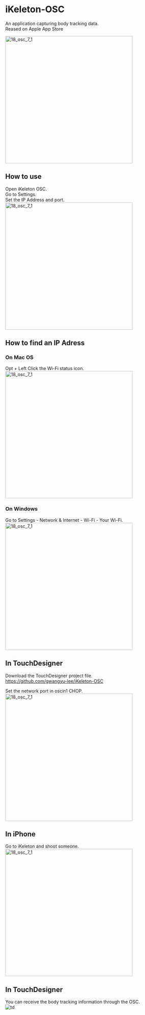 # iKeleton-OSC
An application capturing body tracking data.    
Reased on Apple App Store

<img width="400" alt="18_osc_7_1" src="https://user-images.githubusercontent.com/79373845/235264697-a922dc82-cc57-400a-9458-11e1d319cc41.PNG">

## How to use    
Open iKeleton OSC.    
Go to Settings.    
Set the IP Address and port.    
<img width="400" alt="18_osc_7_1" src="https://user-images.githubusercontent.com/79373845/233688867-f1f9c87a-f778-42c2-a85a-a2ceb8d4fa8c.PNG">

## How to find an IP Adress    
### On Mac OS    
Opt + Left Click the Wi-Fi status icon.    
<img width="400" alt="18_osc_7_1" src="https://user-images.githubusercontent.com/79373845/233689027-588c6a88-bda2-42af-9b21-21c81897f189.png">

### On Windows    
Go to Settings - Network & Internet - Wi-Fi - Your Wi-Fi.    
<img width="400" alt="18_osc_7_1" src="https://user-images.githubusercontent.com/79373845/233689314-df5288c2-8130-4ba0-b66b-635e0638d6ff.png">

## In TouchDesigner   
Download the TouchDesigner project file.    
https://github.com/gwangyu-lee/iKeleton-OSC

Set the network port in oscin1 CHOP.    
<img width="400" alt="18_osc_7_1" src="https://user-images.githubusercontent.com/79373845/233689536-787a1c83-f066-4a58-b62c-ca5bd738072e.png">

## In iPhone   
Go to iKeleton and shoot someone.    
<img width="400" alt="18_osc_7_1" src="https://user-images.githubusercontent.com/79373845/233689593-253cd592-5dfa-4672-94bb-bfbf727955ff.jpg">

## In TouchDesigner
You can receive the body tracking information through the OSC.    
![td](https://user-images.githubusercontent.com/79373845/233689632-ff3d292c-2508-49b7-b4d7-68b8ddb31e8f.png)
